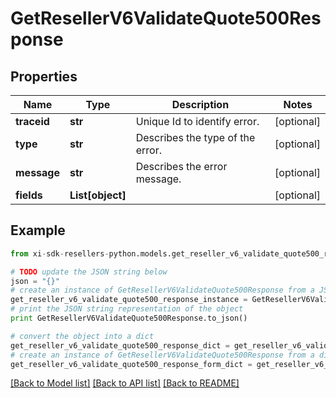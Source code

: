 # GetResellerV6ValidateQuote500Response


## Properties

Name | Type | Description | Notes
------------ | ------------- | ------------- | -------------
**traceid** | **str** | Unique Id to identify error. | [optional] 
**type** | **str** | Describes the type of the error. | [optional] 
**message** | **str** | Describes the error message. | [optional] 
**fields** | **List[object]** |  | [optional] 

## Example

```python
from xi-sdk-resellers-python.models.get_reseller_v6_validate_quote500_response import GetResellerV6ValidateQuote500Response

# TODO update the JSON string below
json = "{}"
# create an instance of GetResellerV6ValidateQuote500Response from a JSON string
get_reseller_v6_validate_quote500_response_instance = GetResellerV6ValidateQuote500Response.from_json(json)
# print the JSON string representation of the object
print GetResellerV6ValidateQuote500Response.to_json()

# convert the object into a dict
get_reseller_v6_validate_quote500_response_dict = get_reseller_v6_validate_quote500_response_instance.to_dict()
# create an instance of GetResellerV6ValidateQuote500Response from a dict
get_reseller_v6_validate_quote500_response_form_dict = get_reseller_v6_validate_quote500_response.from_dict(get_reseller_v6_validate_quote500_response_dict)
```
[[Back to Model list]](../README.md#documentation-for-models) [[Back to API list]](../README.md#documentation-for-api-endpoints) [[Back to README]](../README.md)


